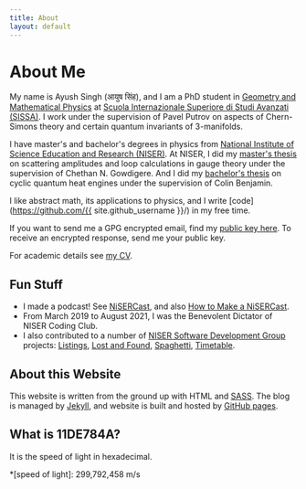 ```yaml
---
title: About
layout: default
---
```


# About Me

My name is Ayush Singh (<span class="hindi">आयुष सिंह</span>), and I am a PhD student in
[Geometry and Mathematical Physics](https://www.math.sissa.it/content/geometry-and-mathematical-physics-0)
at [Scuola Internazionale Superiore di Studi Avanzati
(SISSA)](https://www.sissa.it/). I work under the supervision of Pavel Putrov
on aspects of Chern-Simons theory and certain quantum invariants of 3-manifolds.

I have master's and bachelor's degrees in physics from [National Institute of Science Education and
Research (NISER)](https://www.niser.ac.in/). At NISER, I did my [master's
thesis](/assets/files/thesis_ayush_singh.pdf) on scattering amplitudes and loop
calculations in gauge theory under the supervision of Chethan N. Gowdigere.
And I did my [bachelor's thesis](/assets/files/on_cyclic_quantum_heat_engines.pdf) on
cyclic quantum heat engines under the supervision of Colin Benjamin.

I like abstract math,
its applications to physics, and I write [code](https://github.com/{{
site.github_username }}/) in my free time.

If you want to send me a GPG encrypted email, find my [public key
here](/assets/files/gpg_public.asc). To receive an encrypted response, send me
your public key.

For academic details see [my CV](/assets/files/cv_ayush_singh.pdf).


## Fun Stuff

* I made a podcast! See [NiSERCast](https://nisercast.gitlab.io), and also [How
  to Make a NiSERCast]().
* From March 2019 to August 2021, I was the Benevolent Dictator of NISER
  Coding Club.
* I also contributed to a number of [NISER Software Development Group](https://sdgniser.github.io) projects:
[Listings](https://github.com/sdgniser/listings),
[Lost and Found](https://github.com/sdgniser/lnf),
[Spaghetti](https://github.com/sdgniser/spaghetti),
[Timetable](https://github.com/sdgniser/timetable).

## About this Website

This website is written from the ground up with HTML and
[SASS](https://sass-lang.com/). The blog is
managed by [Jekyll](https://jekyllrb.com/), and website is built and hosted by
[GitHub pages](https://pages.github.com/).

## What is 11DE784A?

It is the speed of light in hexadecimal.

*[speed of light]: 299,792,458 m/s
